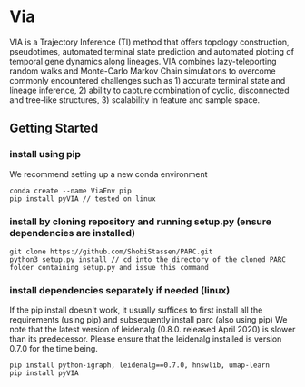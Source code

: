 # Via
VIA is a Trajectory Inference (TI) method that offers topology construction, pseudotimes, automated terminal state prediction and automated plotting of temporal gene dynamics along lineages. VIA combines lazy-teleporting random walks and Monte-Carlo Markov Chain simulations to overcome commonly encountered challenges such as 1) accurate terminal state and lineage inference, 2) ability to capture combination of cyclic, disconnected and tree-like structures, 3) scalability in feature and sample space. 

## Getting Started
### install using pip
We recommend setting up a new conda environment
```
conda create --name ViaEnv pip 
pip install pyVIA // tested on linux
```
### install by cloning repository and running setup.py (ensure dependencies are installed)
```
git clone https://github.com/ShobiStassen/PARC.git 
python3 setup.py install // cd into the directory of the cloned PARC folder containing setup.py and issue this command
```

### install dependencies separately if needed (linux)
If the pip install doesn't work, it usually suffices to first install all the requirements (using pip) and subsequently install parc (also using pip)
We note that the latest version of leidenalg (0.8.0. released April 2020) is slower than its predecessor. Please ensure that the leidenalg installed is version 0.7.0 for the time being.
```
pip install python-igraph, leidenalg==0.7.0, hnswlib, umap-learn
pip install pyVIA
```
